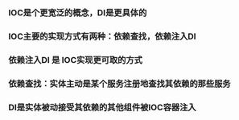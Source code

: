 ### IOC是个更宽泛的概念，DI是更具体的
### IOC主要的实现方式有两种：依赖查找，依赖注入DI
### 依赖注入DI 是 IOC实现更可取的方式

### 依赖查找：实体主动是某个服务注册地查找其依赖的那些服务 
### DI是实体被动接受其依赖的其他组件被IOC容器注入
